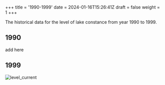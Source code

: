 +++
title = '1990-1999'
date = 2024-01-16T15:26:41Z
draft = false
weight = 1
+++


The historical data for the level of lake constance from year 1990 to 1999.

## 1990

add here

## 1999

![level_current](/images/EN/graphs_historic/longterm_DE_1999.png)
